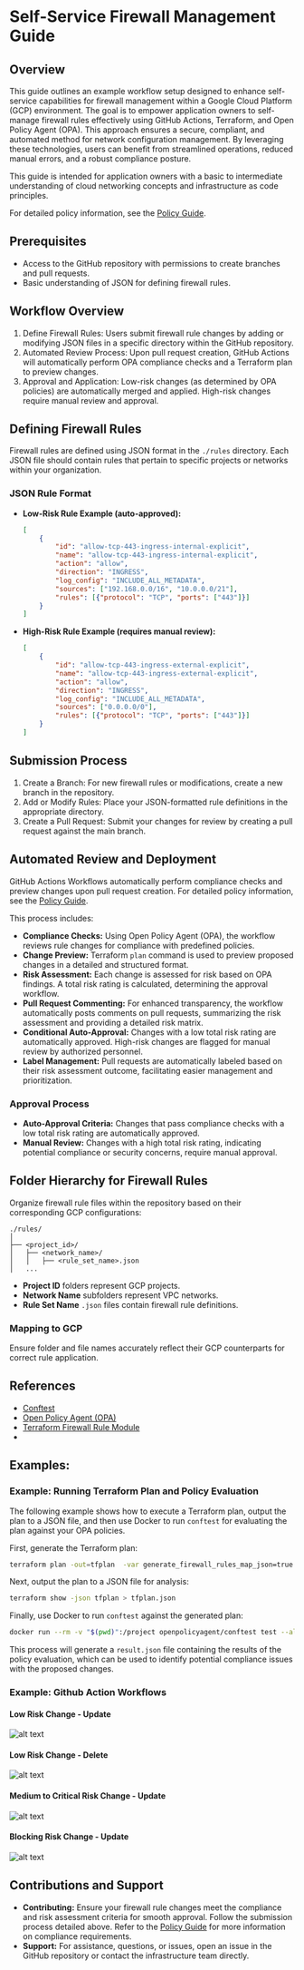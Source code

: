 
# Self-Service Firewall Management Guide

## Overview
This guide outlines an example workflow setup designed to enhance self-service capabilities for firewall management within a Google Cloud Platform (GCP) environment. The goal is to empower application owners to self-manage firewall rules effectively using GitHub Actions, Terraform, and Open Policy Agent (OPA). This approach ensures a secure, compliant, and automated method for network configuration management. By leveraging these technologies, users can benefit from streamlined operations, reduced manual errors, and a robust compliance posture. 

This guide is intended for application owners with a basic to intermediate understanding of cloud networking concepts and infrastructure as code principles.

For detailed policy information, see the [Policy Guide](policy.md).

## Prerequisites
- Access to the GitHub repository with permissions to create branches and pull requests.
- Basic understanding of JSON for defining firewall rules.

## Workflow Overview
1. Define Firewall Rules: Users submit firewall rule changes by adding or modifying JSON files in a specific directory within the GitHub repository.
2. Automated Review Process: Upon pull request creation, GitHub Actions will automatically perform OPA compliance checks and a Terraform plan to preview changes.
3. Approval and Application: Low-risk changes (as determined by OPA policies) are automatically merged and applied. High-risk changes require manual review and approval.

## Defining Firewall Rules
Firewall rules are defined using JSON format in the `./rules` directory. Each JSON file should contain rules that pertain to specific projects or networks within your organization.

### JSON Rule Format
- **Low-Risk Rule Example (auto-approved):**
  ```json
  [
      {
          "id": "allow-tcp-443-ingress-internal-explicit",
          "name": "allow-tcp-443-ingress-internal-explicit",
          "action": "allow",
          "direction": "INGRESS",
          "log_config": "INCLUDE_ALL_METADATA",
          "sources": ["192.168.0.0/16", "10.0.0.0/21"],
          "rules": [{"protocol": "TCP", "ports": ["443"]}]
      }
  ]
  ```
- **High-Risk Rule Example (requires manual review):**
  ```json
  [
      {
          "id": "allow-tcp-443-ingress-external-explicit",
          "name": "allow-tcp-443-ingress-external-explicit",
          "action": "allow",
          "direction": "INGRESS",
          "log_config": "INCLUDE_ALL_METADATA",
          "sources": ["0.0.0.0/0"],
          "rules": [{"protocol": "TCP", "ports": ["443"]}]
      }
  ]
  ```

## Submission Process
1. Create a Branch: For new firewall rules or modifications, create a new branch in the repository.
2. Add or Modify Rules: Place your JSON-formatted rule definitions in the appropriate directory.
3. Create a Pull Request: Submit your changes for review by creating a pull request against the main branch.

## Automated Review and Deployment
GitHub Actions Workflows automatically perform compliance checks and preview changes upon pull request creation. For detailed policy information, see the [Policy Guide](policy.md).

This process includes:

- **Compliance Checks:** Using Open Policy Agent (OPA), the workflow reviews rule changes for compliance with predefined policies.
- **Change Preview:** Terraform `plan` command is used to preview proposed changes in a detailed and structured format.
- **Risk Assessment:** Each change is assessed for risk based on OPA findings. A total risk rating is calculated, determining the approval workflow.
- **Pull Request Commenting:** For enhanced transparency, the workflow automatically posts comments on pull requests, summarizing the risk assessment and providing a detailed risk matrix.
- **Conditional Auto-Approval:** Changes with a low total risk rating are automatically approved. High-risk changes are flagged for manual review by authorized personnel.
- **Label Management:** Pull requests are automatically labeled based on their risk assessment outcome, facilitating easier management and prioritization.

### Approval Process
- **Auto-Approval Criteria:** Changes that pass compliance checks with a low total risk rating are automatically approved.
- **Manual Review:** Changes with a high total risk rating, indicating potential compliance or security concerns, require manual approval.


## Folder Hierarchy for Firewall Rules
Organize firewall rule files within the repository based on their corresponding GCP configurations:
```
./rules/
│
├── <project_id>/
│   ├── <network_name>/
│   │   ├── <rule_set_name>.json
│   ...
```
- **Project ID** folders represent GCP projects.
- **Network Name** subfolders represent VPC networks.
- **Rule Set Name** `.json` files contain firewall rule definitions.

### Mapping to GCP
Ensure folder and file names accurately reflect their GCP counterparts for correct rule application.

## References
- [Conftest](https://conftest.dev)
- [Open Policy Agent (OPA)](https://www.openpolicyagent.org/)
- [Terraform Firewall Rule Module](https://github.com/r-teller/terraform-google-firewall-rules)
- 

## Examples:
### Example: Running Terraform Plan and Policy Evaluation

The following example shows how to execute a Terraform plan, output the plan to a JSON file, and then use Docker to run `conftest` for evaluating the plan against your OPA policies.

First, generate the Terraform plan:

```bash
terraform plan -out=tfplan  -var generate_firewall_rules_map_json=true
```

Next, output the plan to a JSON file for analysis:

```bash
terraform show -json tfplan > tfplan.json
```

Finally, use Docker to run `conftest` against the generated plan:

```bash
docker run --rm -v "$(pwd)":/project openpolicyagent/conftest test --all-namespaces ./tfplan.json --output json > result.json
```

This process will generate a `result.json` file containing the results of the policy evaluation, which can be used to identify potential compliance issues with the proposed changes.

### Example: Github Action Workflows
#### Low Risk Change - Update
![alt text](images/example_low_risk_update.png)

#### Low Risk Change - Delete
![alt text](images/example_low_risk_delete.png)

#### Medium to Critical Risk Change - Update 
![alt text](images/example_critical_update.png)

#### Blocking Risk Change - Update
![alt text](images/example_mixed_risk_update.png)

## Contributions and Support
- **Contributing:** Ensure your firewall rule changes meet the compliance and risk assessment criteria for smooth approval. Follow the submission process detailed above. Refer to the [Policy Guide](policy.md) for more information on compliance requirements.
- **Support:** For assistance, questions, or issues, open an issue in the GitHub repository or contact the infrastructure team directly.
